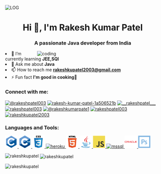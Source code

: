 ![LOG](https://github.com/Rakeshkupatel/Rakeshkupatel/blob/main/it-specialist-checking-code-computer-dark-office-night.jpg)
<h1 align="center">Hi 👋, I'm Rakesh Kumar Patel</h1>
<h3 align="center">A passionate Java developer from India</h3>
<img align="right" alt="coding" width="400" src="https://media1.giphy.com/media/RbDKaczqWovIugyJmW/giphy.gif?cid=ecf05e47tubv34ui8630hbv7ke28ds2laishdp8310necstd&rid=giphy.gif&ct=g"

- 🌱 I’m currently learning **JEE,SQl**
- 💬 Ask me about **Java**
- 📫 How to reach me **rakeshkupatel2003@gmail.com**
- ⚡ Fun fact **I'm good in cooking🍳**

<h3 align="left">Connect with me:</h3>
<p align="left">
<a href="https://twitter.com/@rakeshpatel003" target="blank"><img align="center" src="https://raw.githubusercontent.com/rahuldkjain/github-profile-readme-generator/master/src/images/icons/Social/twitter.svg" alt="@rakeshpatel003" height="30" width="40" /></a>
<a href="https://linkedin.com/in/rakesh-kumar-patel-1a506521b" target="blank"><img align="center" src="https://raw.githubusercontent.com/rahuldkjain/github-profile-readme-generator/master/src/images/icons/Social/linked-in-alt.svg" alt="rakesh-kumar-patel-1a506521b" height="30" width="40" /></a>
<a href="https://instagram.com/__rakeshpatel___" target="blank"><img align="center" src="https://raw.githubusercontent.com/rahuldkjain/github-profile-readme-generator/master/src/images/icons/Social/instagram.svg" alt="__rakeshpatel___" height="30" width="40" /></a>
<a href="https://www.codechef.com/users/rakeshpatel003" target="blank"><img align="center" src="https://cdn.jsdelivr.net/npm/simple-icons@3.1.0/icons/codechef.svg" alt="rakeshpatel003" height="30" width="40" /></a>
<a href="https://www.hackerrank.com/@rakeshkumarpate1" target="blank"><img align="center" src="https://raw.githubusercontent.com/rahuldkjain/github-profile-readme-generator/master/src/images/icons/Social/hackerrank.svg" alt="@rakeshkumarpate1" height="30" width="40" /></a>
<a href="https://www.leetcode.com/rakeshpatel003" target="blank"><img align="center" src="https://raw.githubusercontent.com/rahuldkjain/github-profile-readme-generator/master/src/images/icons/Social/leet-code.svg" alt="rakeshpatel003" height="30" width="40" /></a>
<a href="https://auth.geeksforgeeks.org/user/rakeshkupatel2003" target="blank"><img align="center" src="https://raw.githubusercontent.com/rahuldkjain/github-profile-readme-generator/master/src/images/icons/Social/geeks-for-geeks.svg" alt="rakeshkupatel2003" height="30" width="40" /></a>
</p>

<h3 align="left">Languages and Tools:</h3>
<p align="left"> <a href="https://www.cprogramming.com/" target="_blank" rel="noreferrer"> <img src="https://raw.githubusercontent.com/devicons/devicon/master/icons/c/c-original.svg" alt="c" width="40" height="40"/> </a> <a href="https://www.w3schools.com/cpp/" target="_blank" rel="noreferrer"> <img src="https://raw.githubusercontent.com/devicons/devicon/master/icons/cplusplus/cplusplus-original.svg" alt="cplusplus" width="40" height="40"/> </a> <a href="https://www.w3schools.com/css/" target="_blank" rel="noreferrer"> <img src="https://raw.githubusercontent.com/devicons/devicon/master/icons/css3/css3-original-wordmark.svg" alt="css3" width="40" height="40"/> </a> <a href="https://heroku.com" target="_blank" rel="noreferrer"> <img src="https://www.vectorlogo.zone/logos/heroku/heroku-icon.svg" alt="heroku" width="40" height="40"/> </a> <a href="https://www.w3.org/html/" target="_blank" rel="noreferrer"> <img src="https://raw.githubusercontent.com/devicons/devicon/master/icons/html5/html5-original-wordmark.svg" alt="html5" width="40" height="40"/> </a> <a href="https://www.java.com" target="_blank" rel="noreferrer"> <img src="https://raw.githubusercontent.com/devicons/devicon/master/icons/java/java-original.svg" alt="java" width="40" height="40"/> </a> <a href="https://developer.mozilla.org/en-US/docs/Web/JavaScript" target="_blank" rel="noreferrer"> <img src="https://raw.githubusercontent.com/devicons/devicon/master/icons/javascript/javascript-original.svg" alt="javascript" width="40" height="40"/> </a> <a href="https://www.microsoft.com/en-us/sql-server" target="_blank" rel="noreferrer"> <img src="https://www.svgrepo.com/show/303229/microsoft-sql-server-logo.svg" alt="mssql" width="40" height="40"/> </a> <a href="https://www.oracle.com/" target="_blank" rel="noreferrer"> <img src="https://raw.githubusercontent.com/devicons/devicon/master/icons/oracle/oracle-original.svg" alt="oracle" width="40" height="40"/> </a> <a href="https://www.photoshop.com/en" target="_blank" rel="noreferrer"> <img src="https://raw.githubusercontent.com/devicons/devicon/master/icons/photoshop/photoshop-line.svg" alt="photoshop" width="40" height="40"/> </a> </p>

<p><img align="left" src="https://github-readme-stats.vercel.app/api/top-langs?username=rakeshkupatel&show_icons=true&locale=en&layout=compact" alt="rakeshkupatel" /></p>

<p>&nbsp;<img align="center" src="https://github-readme-stats.vercel.app/api?username=rakeshkupatel&show_icons=true&locale=en" alt="rakeshkupatel" /></p>

<p><img align="center" src="https://github-readme-streak-stats.herokuapp.com/?user=rakeshkupatel&" alt="rakeshkupatel" /></p>

